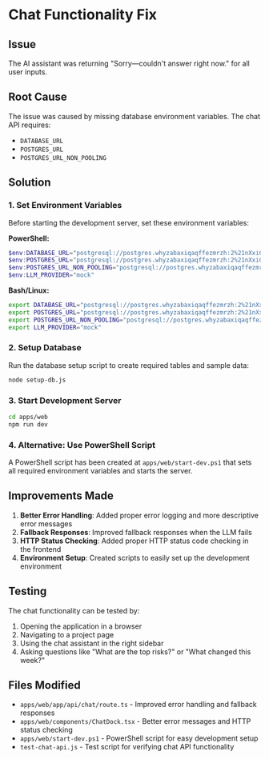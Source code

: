 # Chat Functionality Fix

## Issue
The AI assistant was returning "Sorry—couldn't answer right now." for all user inputs.

## Root Cause
The issue was caused by missing database environment variables. The chat API requires:
- `DATABASE_URL`
- `POSTGRES_URL` 
- `POSTGRES_URL_NON_POOLING`

## Solution

### 1. Set Environment Variables
Before starting the development server, set these environment variables:

**PowerShell:**
```powershell
$env:DATABASE_URL="postgresql://postgres.whyzabaxiqaqffezmrzh:2%21nXxiC%21%3F68Jn7T@aws-1-eu-west-2.pooler.supabase.com:6543/postgres"
$env:POSTGRES_URL="postgresql://postgres.whyzabaxiqaqffezmrzh:2%21nXxiC%21%3F68Jn7T@aws-1-eu-west-2.pooler.supabase.com:6543/postgres"
$env:POSTGRES_URL_NON_POOLING="postgresql://postgres.whyzabaxiqaqffezmrzh:2%21nXxiC%21%3F68Jn7T@aws-1-eu-west-2.pooler.supabase.com:6543/postgres"
$env:LLM_PROVIDER="mock"
```

**Bash/Linux:**
```bash
export DATABASE_URL="postgresql://postgres.whyzabaxiqaqffezmrzh:2%21nXxiC%21%3F68Jn7T@aws-1-eu-west-2.pooler.supabase.com:6543/postgres"
export POSTGRES_URL="postgresql://postgres.whyzabaxiqaqffezmrzh:2%21nXxiC%21%3F68Jn7T@aws-1-eu-west-2.pooler.supabase.com:6543/postgres"
export POSTGRES_URL_NON_POOLING="postgresql://postgres.whyzabaxiqaqffezmrzh:2%21nXxiC%21%3F68Jn7T@aws-1-eu-west-2.pooler.supabase.com:6543/postgres"
export LLM_PROVIDER="mock"
```

### 2. Setup Database
Run the database setup script to create required tables and sample data:
```bash
node setup-db.js
```

### 3. Start Development Server
```bash
cd apps/web
npm run dev
```

### 4. Alternative: Use PowerShell Script
A PowerShell script has been created at `apps/web/start-dev.ps1` that sets all required environment variables and starts the server.

## Improvements Made

1. **Better Error Handling**: Added proper error logging and more descriptive error messages
2. **Fallback Responses**: Improved fallback responses when the LLM fails
3. **HTTP Status Checking**: Added proper HTTP status code checking in the frontend
4. **Environment Setup**: Created scripts to easily set up the development environment

## Testing
The chat functionality can be tested by:
1. Opening the application in a browser
2. Navigating to a project page
3. Using the chat assistant in the right sidebar
4. Asking questions like "What are the top risks?" or "What changed this week?"

## Files Modified
- `apps/web/app/api/chat/route.ts` - Improved error handling and fallback responses
- `apps/web/components/ChatDock.tsx` - Better error messages and HTTP status checking
- `apps/web/start-dev.ps1` - PowerShell script for easy development setup
- `test-chat-api.js` - Test script for verifying chat API functionality

